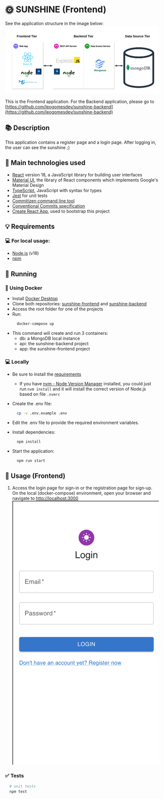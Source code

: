 # 🌞 SUNSHINE (Frontend)

See the application structure in the image below:
![System tiers](docs/images/tiers.png)

This is the Frontend application.
For the Backend application, please go to [https://github.com/leogomesdev/sunshine-backend](https://github.com/leogomesdev/sunshine-backend)

## 📚 Description

This application contains a register page and a login page. After logging in, the user can see the sunshine ;)

## 📲 Main technologies used

- [React](https://reactjs.org) version 18, a JavaScript library for building user interfaces
- [Material UI](https://mui.com), the library of React components which implements Google's Material Design
- [TypeScript](https://www.typescriptlang.org), JavaScript with syntax for types
- [Jest](https://jestjs.io) for unit tests
- [Commitizen command line tool](https://github.com/commitizen/cz-cli)
- [Conventional Commits specification](https://www.conventionalcommits.org/en/v1.0.0/)
- [Create React App](https://github.com/facebook/create-react-app), used to bootstrap this project

## 💡 Requirements

### 💻 For local usage:

- [Node.js](https://nodejs.org) (v18)
- [npm](https://www.npmjs.com)

## 🚀 Running

### 🐳 Using Docker

- Install [Docker Desktop](https://docs.docker.com/desktop)
- Clone both repositories: [sunshine-frontend](https://github.com/leogomesdev/sunshine-frontend) and [sunshine-backend](<(https://github.com/leogomesdev/sunshine-backend)>)
- Access the root folder for one of the projects
- Run:
  ```bash
    docker-compose up
  ```
- This command will create and run 3 containers:
  - db: a MongoDB local instance
  - api: the sunshine-backend project
  - app: the sunshine-frontend project

### 💻 Locally

- Be sure to install the [requirements](#requirements)

  - If you have [nvm - Node Version Manager](https://github.com/nvm-sh/nvm) installed, you could just run `nvm install` and it will install the correct version of Node.js based on file `.nvmrc`

- Create the .env file:

  ```bash
    cp -v .env.example .env
  ```

- Edit the .env file to provide the required environment variables.

- Install dependencies:

  ```bash
    npm install
  ```

- Start the application:
  ```bash
    npm run start
  ```

## 🔗 Usage (Frontend)

1. Access the login page for sign-in or the registration page for sign-up.
   On the local (docker-compose) environment, open your browser and navigate to [http://localhost:3000](http://localhost:3000)
   ![Login Page - mobile view](docs/images/login-page.png)

### ✅ Tests

```bash
  # unit tests
  npm test
```
